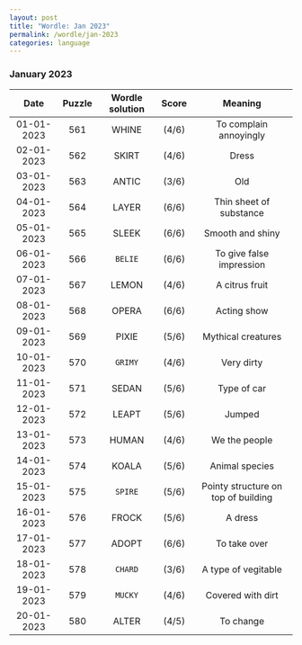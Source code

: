 ```yaml
---
layout: post
title: "Wordle: Jan 2023"
permalink: /wordle/jan-2023
categories: language
---
```


### January 2023

|    Date    | Puzzle | Wordle solution | Score | Meaning |
|:----------:|:------:|:---------------:|:-----:|:-------:|
| 01-01-2023 | 561 | WHINE | (4/6) | To complain annoyingly |
| 02-01-2023 | 562 | SKIRT | (4/6) | Dress |
| 03-01-2023 | 563 | ANTIC | (3/6) | Old |
| 04-01-2023 | 564 | LAYER | (6/6) | Thin sheet of substance |
| 05-01-2023 | 565 | SLEEK | (6/6) | Smooth and shiny |
| 06-01-2023 | 566 | `BELIE` | (6/6) | To give false impression |
| 07-01-2023 | 567 | LEMON | (4/6) | A citrus fruit |
| 08-01-2023 | 568 | OPERA | (6/6) | Acting show |
| 09-01-2023 | 569 | PIXIE | (5/6) | Mythical creatures |
| 10-01-2023 | 570 | `GRIMY` | (4/6) | Very dirty |
| 11-01-2023 | 571 | SEDAN | (5/6) | Type of car |
| 12-01-2023 | 572 | LEAPT | (5/6) | Jumped |
| 13-01-2023 | 573 | HUMAN | (4/6) | We the people |
| 14-01-2023 | 574 | KOALA | (5/6) | Animal species |
| 15-01-2023 | 575 | `SPIRE` | (5/6) | Pointy structure on top of building |
| 16-01-2023 | 576 | FROCK | (5/6) | A dress |
| 17-01-2023 | 577 | ADOPT | (6/6) | To take over |
| 18-01-2023 | 578 | `CHARD` | (3/6) | A type of vegitable |
| 19-01-2023 | 579 | `MUCKY` | (4/6) | Covered with dirt |
| 20-01-2023 | 580 | ALTER | (4/5) | To change |

